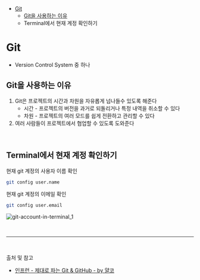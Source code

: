 - [Git](#git)
  - [Git을 사용하는 이유](#git을-사용하는-이유)
  - [<a name="git-account-in-terminal"></a> Terminal에서 현재 계정 확인하기](#-terminal에서-현재-계정-확인하기)

# Git

- Version Control System 중 하나

## Git을 사용하는 이유
1. Git은 프로젝트의 시간과 차원을 자유롭게 넘나들수 있도록 해준다
   - 시간 - 프로젝트의 버전을 과거로 되돌리거나 특정 내역을 취소할 수 있다
   - 차원 - 프로젝트의 여러 모드를 쉽게 전환하고 관리할 수 있다
2. 여러 사람들이 프로젝트에서 협업할 수 있도록 도와준다

<br/>

## <a name="git-account-in-terminal"></a> Terminal에서 현재 계정 확인하기

현재 git 계정의 사용자 이름 확인

```bash
git config user.name
```

현재 git 계정의 이메일 확인

```bash
git config user.email
```
![git-account-in-terminal_1](https://user-images.githubusercontent.com/7088950/80298684-ce726080-87c9-11ea-9db2-48b530404493.png)


<br/>

--- 

<br/>

출처 및 참고
- [인프런 - 제대로 파는 Git & GitHub - by 얄코](https://www.inflearn.com/course/%EC%A0%9C%EB%8C%80%EB%A1%9C-%ED%8C%8C%EB%8A%94-%EA%B9%83)
